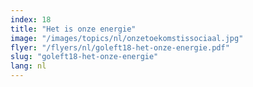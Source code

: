 ```yaml
---
index: 18
title: "Het is onze energie"
image: "/images/topics/nl/onzetoekomstissociaal.jpg"
flyer: "/flyers/nl/goleft18-het-onze-energie.pdf"
slug: "goleft18-het-onze-energie"
lang: nl
---
```

